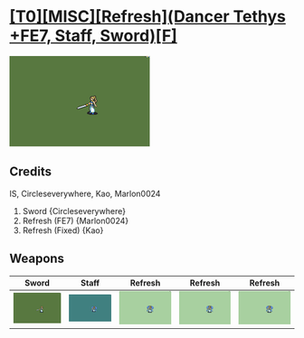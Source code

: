 # [\[T0\]\[MISC\]\[Refresh\]\(Dancer Tethys +FE7, Staff, Sword\)\[F\]](./)

<img src="./1.%20Sword/Sword_000.png" alt="[T0][MISC][Refresh](Dancer Tethys +FE7, Staff, Sword)[F] standing" />

## Credits

IS, Circleseverywhere, Kao, Marlon0024

1. Sword {Circleseverywhere}
8. Refresh (FE7) {Marlon0024}
8. Refresh (Fixed) {Kao}

## Weapons


|Sword |Staff |Refresh |Refresh |Refresh |
|  :---: | :---: | :---: | :---: | :---: |
| <img alt="Sword animation" src="./1.%20Sword/Sword.gif" /> | <img alt="Staff animation" src="./7.%20Staff/Staff.gif" /> | <img alt="Refresh animation" src="./8.%20Refresh/Refresh.gif" /> | <img alt="Refresh animation" src="./8.%20Refresh%20(FE7)/Refresh.gif" /> | <img alt="Refresh animation" src="./8.%20Refresh%20(Fixed)/Refresh.gif" /> |
